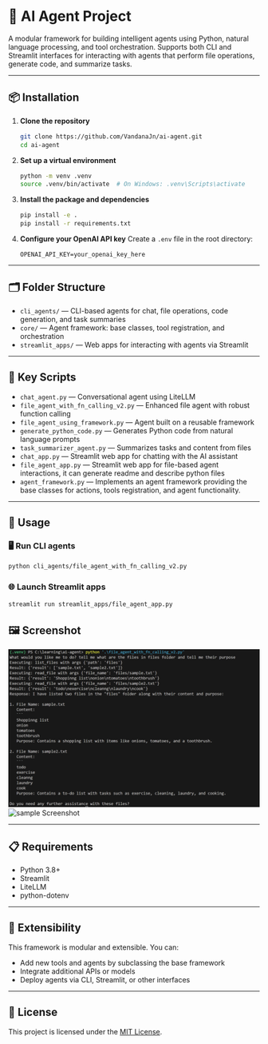 # 🤖 AI Agent Project

A modular framework for building intelligent agents using Python, natural language processing, and tool orchestration. Supports both CLI and Streamlit interfaces for interacting with agents that perform file operations, generate code, and summarize tasks.

---

## 📦 Installation

1. **Clone the repository**
   ```bash
   git clone https://github.com/VandanaJn/ai-agent.git
   cd ai-agent
   ```

2. **Set up a virtual environment**
   ```bash
   python -m venv .venv
   source .venv/bin/activate  # On Windows: .venv\Scripts\activate
   ```

3. **Install the package and dependencies**
   ```bash
   pip install -e .
   pip install -r requirements.txt
   ```

4. **Configure your OpenAI API key**
   Create a `.env` file in the root directory:
   ```
   OPENAI_API_KEY=your_openai_key_here
   ```

---

## 🗂️ Folder Structure

- `cli_agents/` — CLI-based agents for chat, file operations, code generation, and task summaries  
- `core/` — Agent framework: base classes, tool registration, and orchestration  
- `streamlit_apps/` — Web apps for interacting with agents via Streamlit

---

## 🧠 Key Scripts

- `chat_agent.py` — Conversational agent using LiteLLM  
- `file_agent_with_fn_calling_v2.py` — Enhanced file agent with robust function calling  
- `file_agent_using_framework.py` — Agent built on a reusable framework  
- `generate_python_code.py` — Generates Python code from natural language prompts  
- `task_summarizer_agent.py` — Summarizes tasks and content from files  
- `chat_app.py` — Streamlit web app for chatting with the AI assistant  
- `file_agent_app.py` — Streamlit web app for file-based agent interactions, it can generate readme and describe python files
- `agent_framework.py` — Implements an agent framework providing the base classes for actions, tools registration, and agent functionality.

---

## 🚀 Usage

### 🖥️ Run CLI agents
```bash
python cli_agents/file_agent_with_fn_calling_v2.py
```

### 🌐 Launch Streamlit apps
```bash
streamlit run streamlit_apps/file_agent_app.py
```

## 🖼️ Screenshot

![sample Screenshot](https://github.com/VandanaJn/repo-common/blob/main/file_agent_output.png)
![sample Screenshot](https://github.com/VandanaJn/repo-common/blob/main/ffile_readme_agent_screenshot.png)



---

## 📋 Requirements

- Python 3.8+
- Streamlit
- LiteLLM
- python-dotenv

---

## 🧩 Extensibility

This framework is modular and extensible. You can:
- Add new tools and agents by subclassing the base framework
- Integrate additional APIs or models
- Deploy agents via CLI, Streamlit, or other interfaces

---

## 📄 License

This project is licensed under the [MIT License](LICENSE).